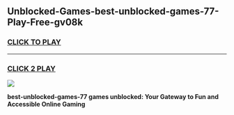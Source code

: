
## Unblocked-Games-best-unblocked-games-77-Play-Free-gv08k
<h3>
<a href="https://premium76.site?title=best-unblocked-games-77&ref=18A1">CLICK TO PLAY</a></h3>
<hr>

<h3>
<a href="https://premium76.site?title=best-unblocked-games-77&ref=18A1">CLICK 2 PLAY</a>
  
</h3>

<a href="https://premium76.site?title=best-unblocked-games-77&ref=18A1"><img src="https://clearcache.store/games.png"></a>


**best-unblocked-games-77 games unblocked: Your Gateway to Fun and Accessible Online Gaming**
